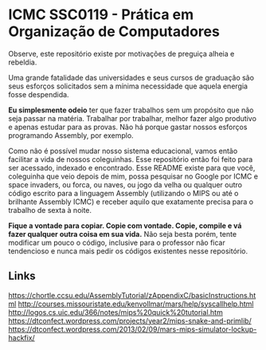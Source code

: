 # ICMC SSC0119 - Prática em Organização de Computadores

Observe, este repositório existe por motivações de preguiça alheia e rebeldia.

Uma grande fatalidade das universidades e seus cursos de graduação são seus esforços solicitados sem a mínima necessidade que aquela energia fosse despendida.

**Eu simplesmente odeio** ter que fazer trabalhos sem um propósito que não seja passar na matéria. Trabalhar por trabalhar, melhor fazer algo produtivo e apenas estudar para as provas. Não há porque gastar nossos esforços programando Assembly, por exemplo.

Como não é possível mudar nosso sistema educacional, vamos então facilitar a vida de nossos coleguinhas. Esse repositório então foi feito para ser acessado, indexado e encontrado. Esse README existe para que você, coleguinha que veio depois de mim, possa pesquisar no Google por ICMC e space invaders, ou forca, ou naves, ou jogo da velha ou qualquer outro código escrito para a linguagem Assembly (utilizando o MIPS ou até o brilhante Assembly ICMC) e receber aquilo que exatamente precisa para o trabalho de sexta à noite.

**Fique a vontade para copiar. Copie com vontade. Copie, compile e vá fazer qualquer outra coisa em sua vida.** Não seja besta porém, tente modificar um pouco o código, inclusive para o professor não ficar tendencioso e nunca mais pedir os códigos existentes nesse repositório.

Links
-----
https://chortle.ccsu.edu/AssemblyTutorial/zAppendixC/basicInstructions.html
http://courses.missouristate.edu/kenvollmar/mars/help/syscallhelp.html
http://logos.cs.uic.edu/366/notes/mips%20quick%20tutorial.htm
https://dtconfect.wordpress.com/projects/year2/mips-snake-and-primlib/
https://dtconfect.wordpress.com/2013/02/09/mars-mips-simulator-lockup-hackfix/